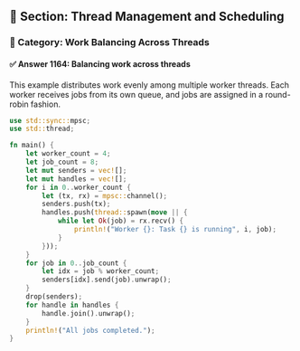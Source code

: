 ## 📘 Section: Thread Management and Scheduling  
### 🔹 Category: Work Balancing Across Threads  
#### ✅ Answer 1164: Balancing work across threads

This example distributes work evenly among multiple worker threads. Each worker receives jobs from its own queue, and jobs are assigned in a round-robin fashion.

```rust
use std::sync::mpsc;
use std::thread;

fn main() {
    let worker_count = 4;
    let job_count = 8;
    let mut senders = vec![];
    let mut handles = vec![];
    for i in 0..worker_count {
        let (tx, rx) = mpsc::channel();
        senders.push(tx);
        handles.push(thread::spawn(move || {
            while let Ok(job) = rx.recv() {
                println!("Worker {}: Task {} is running", i, job);
            }
        }));
    }
    for job in 0..job_count {
        let idx = job % worker_count;
        senders[idx].send(job).unwrap();
    }
    drop(senders);
    for handle in handles {
        handle.join().unwrap();
    }
    println!("All jobs completed.");
}
```
